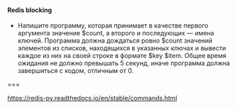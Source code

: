#### Redis blocking

- Напишите программу, которая принимает в качестве первого аргумента значение $count, а второго и последующих — имена ключей. Программа должна дождаться ровно $count значений элементов из списков, находящихся в указанных ключах и вывести каждое из них на своей строке в формате $key $item. Общее время ожидания не должно превышать 5 секунд, иначе программа должна завершиться с кодом, отличным от 0.


===

https://redis-py.readthedocs.io/en/stable/commands.html

